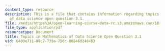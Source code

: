 ```yaml
---
content_type: resource
description: This is a file that contains information regarding topics in mathematics
  of data science open question 3.1.
file: /media/https%3A/open-learning-course-data-rc.s3.amazonaws.com/18-s096-topics-in-mathematics-of-data-science-fall-2015/6403e71189c7739a756c80846d240463_MIT18_S096F15_Open3.1.pdf
file_type: application/pdf
resourcetype: Document
title: Topics in Mathematics of Data Science Open Question 3.1
uid: 6403e711-89c7-739a-756c-80846d240463
---
```

